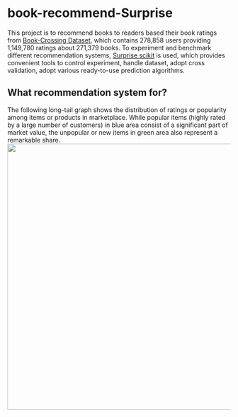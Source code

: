 # book-recommend-Surprise

This project is to recommend books to readers based their book ratings from [Book-Crossing Dataset](http://www2.informatik.uni-freiburg.de/~cziegler/BX/), which contains 278,858 users providing 1,149,780 ratings about 271,379 books. To experiment and benchmark different recommendation systems, [Surprise scikit](http://surpriselib.com/) is used, which provides convenient tools to control experiment, handle dataset, adopt cross validation, adopt various ready-to-use prediction algorithms.

## What recommendation system for?

The following long-tail graph shows the distribution of ratings or popularity among items or products in marketplace. While popular items (highly rated by a large number of customers) in blue area consist of a significant part of market value, the unpopular or new items in green area also represent a remarkable share.
<img src="https://miro.medium.com/max/1088/1*9V4i7s4ZxFHMxylZdd6KQg.png" width=600 />

